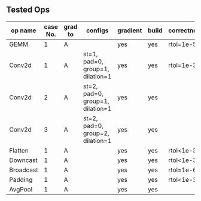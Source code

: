 ## Tested Ops

| op name | case No. | grad to | configs | gradient | build | correctness |
| --- | --- | --- | --- | --- | --- | --- |
| GEMM | 1 | A | | yes | yes | rtol=1e-5 |
| Conv2d | 1 | A | st=1, pad=0, group=1, dilation=1 | yes | yes | rtol=1e-3 |
| Conv2d | 2 | A | st=2, pad=0, group=1, dilation=1 | yes | yes | |
| Conv2d | 3 | A | st=2, pad=0, group=2, dilation=1 | yes | yes | |
| Flatten | 1 | A | | yes | yes | rtol<1e-30 |
| Downcast | 1 | A | | yes | yes | rtol<1e-30 |
| Broadcast | 1 | A | | yes | yes | rtol=1e-6 |
| Padding | 1 | A | | yes | yes | rtol<1e-30 |
| AvgPool | 1 | A | | yes | yes | |
